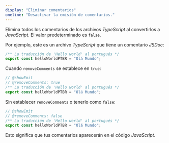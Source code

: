 ```yaml
---
display: "Eliminar comentarios"
oneline: "Desactivar la emisión de comentarios."
---
```


Elimina todos los comentarios de los archivos *TypeScript* al convertirlos a *JavaScript*. El valor predeterminado es `false`.

Por ejemplo, este es un archivo *TypeScript* que tiene un comentario *JSDoc*:

```ts
/** La traducción de 'Hello world' al portugués */
export const helloWorldPTBR = "Olá Mundo";
```

Cuando `removeComments` se establece en `true`:

```ts twoslash
// @showEmit
// @removeComments: true
/** La traducción de 'Hello world' al portugués */
export const helloWorldPTBR = "Olá Mundo";
```

Sin establecer `removeComments` o tenerlo como `false`:

```ts twoslash
// @showEmit
// @removeComments: false
/** La traducción de 'Hello world' al portugués */
export const helloWorldPTBR = "Olá Mundo";
```

Esto significa que tus comentarios aparecerán en el código *JavaScript*.
